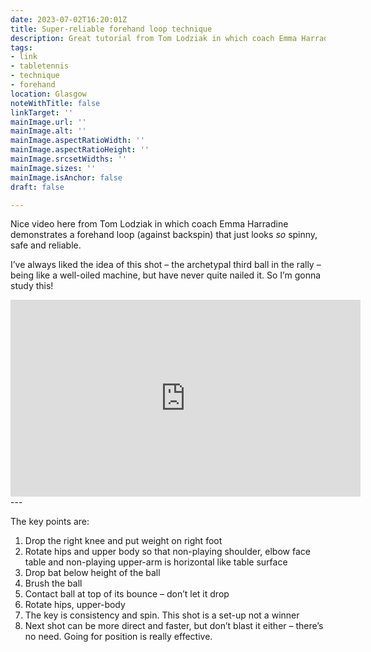 ```yaml
---
date: 2023-07-02T16:20:01Z
title: Super-reliable forehand loop technique
description: Great tutorial from Tom Lodziak in which coach Emma Harradine demonstrates her excellent forehand loop technique
tags:
- link
- tabletennis
- technique
- forehand
location: Glasgow
noteWithTitle: false
linkTarget: ''
mainImage.url: ''
mainImage.alt: ''
mainImage.aspectRatioWidth: ''
mainImage.aspectRatioHeight: ''
mainImage.srcsetWidths: ''
mainImage.sizes: ''
mainImage.isAnchor: false
draft: false

---
```

Nice video here from Tom Lodziak in which coach Emma Harradine demonstrates a forehand loop (against backspin) that just looks _so_ spinny, safe and reliable.

I’ve always liked the idea of this shot – the archetypal third ball in the rally – being like a well-oiled machine, but have never quite nailed it. So I’m gonna study this!

<div class="l-frame">
  <iframe title="Emma Haradine’s super-reliable forehand loop technique" width="560" height="315" src="https://www.youtube.com/embed/XcS7ol2GP10" frameborder="0" allow="accelerometer; autoplay; clipboard-write; encrypted-media; gyroscope; picture-in-picture; web-share" allowfullscreen></iframe>
</div>
---

The key points are:

1. Drop the right knee and put weight on right foot
2. Rotate hips and upper body so that non-playing shoulder, elbow face table and non-playing upper-arm is horizontal like table surface
3. Drop bat below height of the ball
4. Brush the ball
5. Contact ball at top of its bounce – don’t let it drop
6. Rotate hips, upper-body
7. The key is consistency and spin. This shot is a set-up not a winner
8. Next shot can be more direct and faster, but don’t blast it either – there’s no need. Going for position is really effective.
